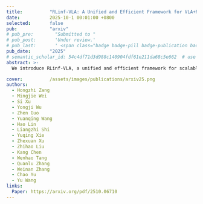 ```yaml
---
title:          "RLinf-VLA: A Unified and Efficient Framework for VLA+RL Training"
date:           2025-10-1 00:01:00 +0800
selected:       false
pub:            "arxiv"
# pub_pre:        "Submitted to "
# pub_post:       'Under review.'
# pub_last:       ' <span class="badge badge-pill badge-publication badge-success">Spotlight</span>'
pub_date:       "2025"
# semantic_scholar_id: 54c4df71d3d988c140904fdf61e211da68c5e662  # use this to retrieve citation count
abstract: >-
  We introduce RLinf-VLA, a unified and efficient framework for scalable RL training of VLA models. The system adopts a highly flexible resource allocation design that addresses the challenge of integrating rendering, training, and inference in RL+VLA training.

cover:          /assets/images/publications/arxiv25.png
authors:
  - Hongzhi Zang
  - Mingjie Wei
  - Si Xu
  - Yongji Wu
  - Zhen Guo
  - Yuanqing Wang
  - Hao Lin
  - Liangzhi Shi
  - Yuqing Xie
  - Zhexuan Xu
  - Zhihao Liu
  - Kang Chen
  - Wenhao Tang
  - Quanlu Zhang
  - Weinan Zhang
  - Chao Yu
  - Yu Wang
links:
  Paper: https://arxiv.org/pdf/2510.06710
---
```

